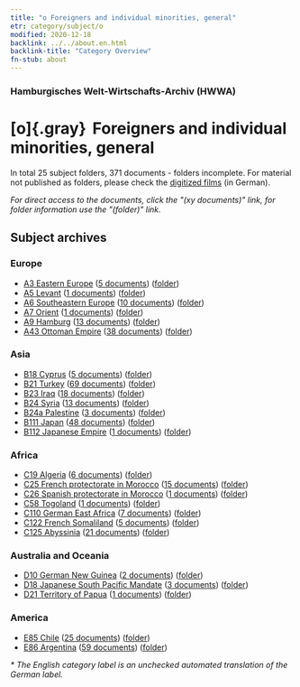 ```yaml
---
title: "o Foreigners and individual minorities, general"
etr: category/subject/o
modified: 2020-12-18
backlink: ../../about.en.html
backlink-title: "Category Overview"
fn-stub: about
---
```


### Hamburgisches Welt-Wirtschafts-Archiv (HWWA)
# [o]{.gray}&#8201; Foreigners and individual minorities, general&#160; 





In total 25 subject folders, 371 documents - folders incomplete.
For material not published as folders, please check the [digitized films](/film/h1_sh) (in German).

_For direct access to the documents, click the "(xy documents)" link, for folder information use the "(folder)" link._

## Subject archives



### Europe

- [A3 Eastern Europe](../../../geo/about.en.html#A3) (<a href="https://dfg-viewer.de/show/?tx_dlf[id]=https://pm20.zbw.eu/mets/sh/1408xx/140896/1459xx/145908/public.mets.en.xml" target="_blank">5 documents</a>) ([folder](http://purl.org/pressemappe20/folder/sh/140896,145908))
- [A5 Levant](../../../geo/about.en.html#A5) (<a href="https://dfg-viewer.de/show/?tx_dlf[id]=https://pm20.zbw.eu/mets/sh/1408xx/140898/1459xx/145908/public.mets.en.xml" target="_blank">1 documents</a>) ([folder](http://purl.org/pressemappe20/folder/sh/140898,145908))
- [A6 Southeastern Europe](../../../geo/about.en.html#A6) (<a href="https://dfg-viewer.de/show/?tx_dlf[id]=https://pm20.zbw.eu/mets/sh/1409xx/140900/1459xx/145908/public.mets.en.xml" target="_blank">10 documents</a>) ([folder](http://purl.org/pressemappe20/folder/sh/140900,145908))
- [A7 Orient](../../../geo/about.en.html#A7) (<a href="https://dfg-viewer.de/show/?tx_dlf[id]=https://pm20.zbw.eu/mets/sh/1409xx/140902/1459xx/145908/public.mets.en.xml" target="_blank">1 documents</a>) ([folder](http://purl.org/pressemappe20/folder/sh/140902,145908))
- [A9 Hamburg](../../../geo/about.en.html#A9) (<a href="https://dfg-viewer.de/show/?tx_dlf[id]=https://pm20.zbw.eu/mets/sh/1409xx/140905/1459xx/145908/public.mets.en.xml" target="_blank">13 documents</a>) ([folder](http://purl.org/pressemappe20/folder/sh/140905,145908))
- [A43 Ottoman Empire](../../../geo/about.en.html#A43) (<a href="https://dfg-viewer.de/show/?tx_dlf[id]=https://pm20.zbw.eu/mets/sh/1410xx/141034/1459xx/145908/public.mets.en.xml" target="_blank">38 documents</a>) ([folder](http://purl.org/pressemappe20/folder/sh/141034,145908))

### Asia

- [B18 Cyprus](../../../geo/about.en.html#B18) (<a href="https://dfg-viewer.de/show/?tx_dlf[id]=https://pm20.zbw.eu/mets/sh/1410xx/141079/1459xx/145908/public.mets.en.xml" target="_blank">5 documents</a>) ([folder](http://purl.org/pressemappe20/folder/sh/141079,145908))
- [B21 Turkey](../../../geo/about.en.html#B21) (<a href="https://dfg-viewer.de/show/?tx_dlf[id]=https://pm20.zbw.eu/mets/sh/1411xx/141111/1459xx/145908/public.mets.en.xml" target="_blank">69 documents</a>) ([folder](http://purl.org/pressemappe20/folder/sh/141111,145908))
- [B23 Iraq](../../../geo/about.en.html#B23) (<a href="https://dfg-viewer.de/show/?tx_dlf[id]=https://pm20.zbw.eu/mets/sh/1411xx/141113/1459xx/145908/public.mets.en.xml" target="_blank">18 documents</a>) ([folder](http://purl.org/pressemappe20/folder/sh/141113,145908))
- [B24 Syria](../../../geo/about.en.html#B24) (<a href="https://dfg-viewer.de/show/?tx_dlf[id]=https://pm20.zbw.eu/mets/sh/1411xx/141114/1459xx/145908/public.mets.en.xml" target="_blank">13 documents</a>) ([folder](http://purl.org/pressemappe20/folder/sh/141114,145908))
- [B24a Palestine](../../../geo/about.en.html#B24a) (<a href="https://dfg-viewer.de/show/?tx_dlf[id]=https://pm20.zbw.eu/mets/sh/1411xx/141115/1459xx/145908/public.mets.en.xml" target="_blank">3 documents</a>) ([folder](http://purl.org/pressemappe20/folder/sh/141115,145908))
- [B111 Japan](../../../geo/about.en.html#B111) (<a href="https://dfg-viewer.de/show/?tx_dlf[id]=https://pm20.zbw.eu/mets/sh/1412xx/141272/1459xx/145908/public.mets.en.xml" target="_blank">48 documents</a>) ([folder](http://purl.org/pressemappe20/folder/sh/141272,145908))
- [B112 Japanese Empire](../../../geo/about.en.html#B112) (<a href="https://dfg-viewer.de/show/?tx_dlf[id]=https://pm20.zbw.eu/mets/sh/1412xx/141273/1459xx/145908/public.mets.en.xml" target="_blank">1 documents</a>) ([folder](http://purl.org/pressemappe20/folder/sh/141273,145908))

### Africa

- [C19 Algeria](../../../geo/about.en.html#C19) (<a href="https://dfg-viewer.de/show/?tx_dlf[id]=https://pm20.zbw.eu/mets/sh/1413xx/141354/1459xx/145908/public.mets.en.xml" target="_blank">6 documents</a>) ([folder](http://purl.org/pressemappe20/folder/sh/141354,145908))
- [C25 French protectorate in Morocco](../../../geo/about.en.html#C25) (<a href="https://dfg-viewer.de/show/?tx_dlf[id]=https://pm20.zbw.eu/mets/sh/1413xx/141358/1459xx/145908/public.mets.en.xml" target="_blank">15 documents</a>) ([folder](http://purl.org/pressemappe20/folder/sh/141358,145908))
- [C26 Spanish protectorate in Morocco](../../../geo/about.en.html#C26) (<a href="https://dfg-viewer.de/show/?tx_dlf[id]=https://pm20.zbw.eu/mets/sh/1413xx/141359/1459xx/145908/public.mets.en.xml" target="_blank">1 documents</a>) ([folder](http://purl.org/pressemappe20/folder/sh/141359,145908))
- [C58 Togoland](../../../geo/about.en.html#C58) (<a href="https://dfg-viewer.de/show/?tx_dlf[id]=https://pm20.zbw.eu/mets/sh/1414xx/141408/1459xx/145908/public.mets.en.xml" target="_blank">1 documents</a>) ([folder](http://purl.org/pressemappe20/folder/sh/141408,145908))
- [C110 German East Africa](../../../geo/about.en.html#C110) (<a href="https://dfg-viewer.de/show/?tx_dlf[id]=https://pm20.zbw.eu/mets/sh/1414xx/141471/1459xx/145908/public.mets.en.xml" target="_blank">7 documents</a>) ([folder](http://purl.org/pressemappe20/folder/sh/141471,145908))
- [C122 French Somaliland](../../../geo/about.en.html#C122) (<a href="https://dfg-viewer.de/show/?tx_dlf[id]=https://pm20.zbw.eu/mets/sh/1414xx/141479/1459xx/145908/public.mets.en.xml" target="_blank">5 documents</a>) ([folder](http://purl.org/pressemappe20/folder/sh/141479,145908))
- [C125 Abyssinia](../../../geo/about.en.html#C125) (<a href="https://dfg-viewer.de/show/?tx_dlf[id]=https://pm20.zbw.eu/mets/sh/1414xx/141482/1459xx/145908/public.mets.en.xml" target="_blank">21 documents</a>) ([folder](http://purl.org/pressemappe20/folder/sh/141482,145908))

### Australia and Oceania

- [D10 German New Guinea](../../../geo/about.en.html#D10) (<a href="https://dfg-viewer.de/show/?tx_dlf[id]=https://pm20.zbw.eu/mets/sh/1416xx/141601/1459xx/145908/public.mets.en.xml" target="_blank">2 documents</a>) ([folder](http://purl.org/pressemappe20/folder/sh/141601,145908))
- [D18 Japanese South Pacific Mandate](../../../geo/about.en.html#D18) (<a href="https://dfg-viewer.de/show/?tx_dlf[id]=https://pm20.zbw.eu/mets/sh/1416xx/141618/1459xx/145908/public.mets.en.xml" target="_blank">3 documents</a>) ([folder](http://purl.org/pressemappe20/folder/sh/141618,145908))
- [D21 Territory of Papua](../../../geo/about.en.html#D21) (<a href="https://dfg-viewer.de/show/?tx_dlf[id]=https://pm20.zbw.eu/mets/sh/1416xx/141620/1459xx/145908/public.mets.en.xml" target="_blank">1 documents</a>) ([folder](http://purl.org/pressemappe20/folder/sh/141620,145908))

### America

- [E85 Chile](../../../geo/about.en.html#E85) (<a href="https://dfg-viewer.de/show/?tx_dlf[id]=https://pm20.zbw.eu/mets/sh/1416xx/141691/1459xx/145908/public.mets.en.xml" target="_blank">25 documents</a>) ([folder](http://purl.org/pressemappe20/folder/sh/141691,145908))
- [E86 Argentina](../../../geo/about.en.html#E86) (<a href="https://dfg-viewer.de/show/?tx_dlf[id]=https://pm20.zbw.eu/mets/sh/1416xx/141692/1459xx/145908/public.mets.en.xml" target="_blank">59 documents</a>) ([folder](http://purl.org/pressemappe20/folder/sh/141692,145908))


_* The English category label is an unchecked automated translation of the German label._

